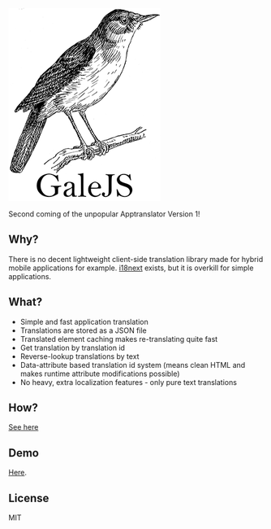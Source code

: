 ![](https://github.com/ahvonenj/GaleJS/blob/master/gale_logo_small.png?raw=true)

Second coming of the unpopular Apptranslator Version 1!

## Why?

There is no decent lightweight client-side translation library made for hybrid mobile applications for example. [i18next](http://i18next.com/) exists, but it is overkill for simple applications.

## What?

- Simple and fast application translation
- Translations are stored as a JSON file
- Translated element caching makes re-translating quite fast
- Get translation by translation id
- Reverse-lookup translations by text
- Data-attribute based translation id system (means clean HTML and makes runtime attribute modifications possible)
- No heavy, extra localization features - only pure text translations

## How?

[See here](https://github.com/ahvonenj/GaleJS/wiki/How-to-use-GaleJS)

## Demo

[Here](http://ahvonenj.github.io/GaleJS/). 

## License

MIT
